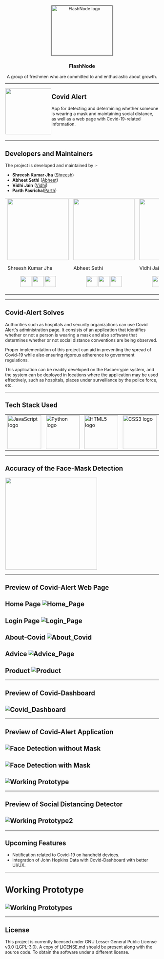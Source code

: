 <p align="center">
  <a href="">
    <img src="/FlashNode/img/Logo2.png" alt="FlashNode logo" width="200" height="165">
  </a>
</p>

<h3 align="center">FlashNode</h3>

<p align="center">
  A group of freshmen who are committed to and enthusiastic about growth.
  <br>

-------
<img src="/FlashNode/img/logo.jfif" align="left" hspace="1" vspace="1" height="150" width="150">

## Covid Alert

App for detecting and determining whether someone is wearing a mask and maintaining social distance, as well as a web page with Covid-19-related information.

<br>
  
------
## Developers and Maintainers
The project is developed and maintained by :-
- **Shreesh Kumar Jha** ([Shreesh](https://github.com/shreeshjha))
- **Abheet Sethi** ([Abheet](https://github.com/AbheetSethi))
- **Vidhi Jain** ([Vidhi](https://github.com/vidhijain470))
- **Parth Pasricha**([Parth](https://github.com/Parth132))
<table>
<tr>
<td>
      <img src="https://avatars.githubusercontent.com/u/32769890?s=200&u=4ab22e420fe19647cdef4ab0bcbdb0c1cdf5bccb&v=4"/width="200" height="200"/>
  
  Shreesh Kumar Jha

<p align="center">
<a href = "https://github.com/shreeshjha"><img src = "http://www.iconninja.com/files/241/825/211/round-collaboration-social-github-code-circle-network-icon.svg" width="36" height = "36"/></a>
<a href = "https://twitter.com/Shreesh_K_Jha"><img src = "https://www.shareicon.net/download/2016/07/06/107115_media.svg" width="36" height="36"/></a>
<a href = "https://www.linkedin.com/in/shreeshjha/"><img src = "http://www.iconninja.com/files/863/607/751/network-linkedin-social-connection-circular-circle-media-icon.svg" width="36" height="36"/></a>
</p>
</td>

<td>
     <img src="https://avatars.githubusercontent.com/u/76446866?v=4"/width="200" height="200"/>
  
  Abheet Sethi
<p align="center">
<a href = "https://github.com/AbheetSethi"><img src = "http://www.iconninja.com/files/241/825/211/round-collaboration-social-github-code-circle-network-icon.svg" width="36" height = "36"/></a>
<a href = "https://twitter.com/SethiAbheet"><img src = "https://www.shareicon.net/download/2016/07/06/107115_media.svg" width="36" height="36"/></a>
<a href = "https://www.linkedin.com/in/abheet-sethi-05a805200/"><img src = "http://www.iconninja.com/files/863/607/751/network-linkedin-social-connection-circular-circle-media-icon.svg" width="36" height="36"/></a>
</p>
</td>

<td>
    <img src="https://avatars.githubusercontent.com/u/79098805?v=4"/width="200" height="200"/>
  
   Vidhi Jain

<p align="center">
<a href = "https://github.com/vidhijain470"><img src = "http://www.iconninja.com/files/241/825/211/round-collaboration-social-github-code-circle-network-icon.svg" width="36" height = "36"/></a>
<a href = "https://twitter.com/vidhi470"><img src = "https://www.shareicon.net/download/2016/07/06/107115_media.svg" width="36" height="36"/></a>
<a href = "https://www.linkedin.com/in/vidhi-jain-317633205/"><img src = "http://www.iconninja.com/files/863/607/751/network-linkedin-social-connection-circular-circle-media-icon.svg" width="36" height="36"/></a>
</p>
</td>

<td> 
    <img src="https://avatars.githubusercontent.com/u/84956333?v=4"/width="200" height="200"/>
  
  Parth Pasricha

<p align="center">
<a href = "https://github.com/Parth132"><img src = "http://www.iconninja.com/files/241/825/211/round-collaboration-social-github-code-circle-network-icon.svg" width="36" height = "36"/></a>
<a href = "https://twitter.com/Parth70332689"><img src = "https://www.shareicon.net/download/2016/07/06/107115_media.svg" width="36" height="36"/></a>
<a href = "https://www.linkedin.com/in/parth-pasricha/"><img src = "http://www.iconninja.com/files/863/607/751/network-linkedin-social-connection-circular-circle-media-icon.svg" width="36" height="36"/></a>
</p>
</td>

<td>
</tr>
</table>

--------

## Covid-Alert Solves
Authorities such as hospitals and security organizations can use Covid Alert's administration page. It consists of an application that identifies whether or not a person is wearing a mask and also software that determines whether or not social distance conventions are being observed.

Proper implementation of this project can aid in preventing the spread of Covid-19 while also ensuring rigorous adherence to government regulations.

This application can be readily developed on the Rasberrypie system, and the system can be deployed in locations where the application may be used effectively, such as hospitals, places under surveillance by the police force, etc.

--------

## Tech Stack Used

<table>
<tr>
<td>
  <img src="/FlashNode/img/Js.png" alt="JavaScript logo" width="110" height="110">
</td>
 
<td>
  <img src="/FlashNode/img/py.png" alt="Python logo" width="110" height="110">
</td>

<td>
  <img src="/FlashNode/img/html5.png" alt="HTML5 logo" width="110" height="110">
</td>

<td>
  <img src="/FlashNode/img/css3.jpg" alt="CSS3 logo" width="110" height="110">
</td>
</tr>
</table>
  

--------

## Accuracy of the Face-Mask Detection

<img src="/FlashNode/img/plot.png" align="center" hspace="1" vspace="1" height="300" width="300">

--------
  
## Preview of Covid-Alert Web Page

Home Page
![Home_Page](/FlashNode/img/Homepage.jpeg)
--------
Login Page
![Login_Page](/FlashNode/img/Login.jpeg)
--------
About-Covid
![About_Covid](/FlashNode/img/About-Covid.jpeg)
--------
Advice
![Advice_Page](/FlashNode/img/Precaution.jpeg)
--------
Product
![Product](/FlashNode/img/Products.jpeg)
---------

---------
## Preview of Covid-Dashboard

![Covid_Dashboard](/FlashNode/img/Covid-Dashboard.PNG)
-------

-------
## Preview of Covid-Alert Application

![Face Detection without Mask](/FlashNode/img/FaceDetection_NoMask.png)
--------
![Face Detection with Mask](/FlashNode/img/FaceDetection_Mask.png)
--------
![Working Prototype](/FlashNode/img/Covid-Alert-Application-Prototyp.gif)
--------

--------
## Preview of Social Distancing Detector

![Working Prototype2](/FlashNode/img/Social-Distancing-Preview.gif)
-------

-------
## Upcoming Features

- Notification related to Covid-19 on handheld devices.
- Integration of John Hopkins Data with Covid-Dashboard with better UI/UX.

--------
# Working Prototype
![Working Prototypes](/FlashNode/img/FlashNodeCovidAlert.gif)
---------

---------
## License

This project is currently licensed under GNU Lesser General Public License v3.0 (LGPL-3.0). A copy of LICENSE.md should be present along with the source code. To obtain the software under a different license.
      






